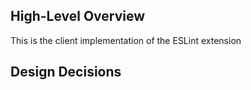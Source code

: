 ## High-Level Overview

This is the client implementation of the ESLint extension

## Design Decisions
